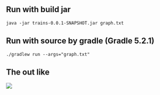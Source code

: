 
## Run with build jar
```
java -jar trains-0.0.1-SNAPSHOT.jar graph.txt
```

## Run with source by gradle (Gradle 5.2.1)
```
./gradlew run --args="graph.txt"

```

## The out like
![](http://ww1.sinaimg.cn/large/7c8c459dgy1g1y1ml8hyqj20n20eu400.jpg)